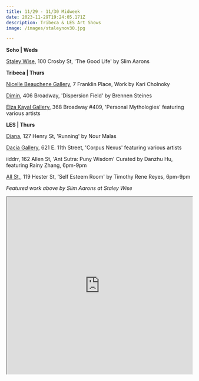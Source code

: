 ```yaml
---
title: 11/29 - 11/30 Midweek
date: 2023-11-29T19:24:05.171Z
description: Tribeca & LES Art Shows
image: /images/staleynov30.jpg

---
```

**S﻿oho | Weds**

[Staley Wise](https://www.staleywise.com/exhibitions/slim-aarons-the-good-life), 100 Crosby St, 'The Good Life' by Slim Aarons

**T﻿ribeca | Thurs**

[Nicelle Beauchene Gallery](https://nicellebeauchene.com/exhibitions/kari-cholnoky-2/), 7 Franklin Place, Work by Kari Cholnoky

[Dimin](https://www.dimin.nyc/exhibitions/13-brennen-steines-dispersion-field/press_release_text/), 406 Broadway, 'Dispersion Field' by Brennen Steines

[Elza Kayal Gallery](https://elzakayal.com/#shows), 368 Broadway #409, 'Personal Mythologies' featuring various artists

**LES | Thurs** 

[Diana](https://www.diananewyork.com/), 127 Henry St, 'Running' by Nour Malas

[Dacia Gallery](http://www.daciagallery.com/), 621 E. 11th Street, 'Corpus Nexus' featuring various artists

iiddrr, 162 Allen St, 'Ant Sutra: Puny Wisdom' Curated by Danzhu Hu, featuring Rainy Zhang, 6pm-9pm

[All St](https://allstnyc.com/),, 119 Hester St, 'Self Esteem Room' by Timothy Rene Reyes, 6pm-9pm

*F﻿eatured work above by Slim Aarons at Staley Wise*

<iframe src="https://www.google.com/maps/d/u/1/embed?mid=1_mdNEduebRR2f-6vhhxS_XlxX8hjOd4&ehbc=2E312F" width="100%" height="480"></iframe>
